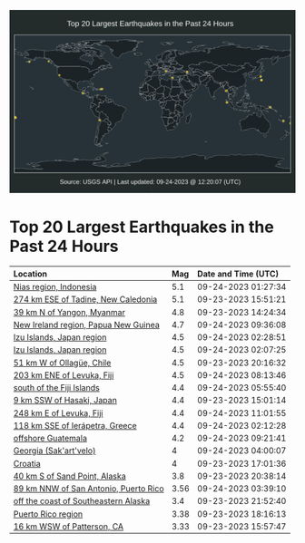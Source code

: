 ![Map](./map.png)

# Top 20 Largest Earthquakes in the Past 24 Hours

| Location | Mag | Date and Time (UTC) |
|:---|:---|:---|
| [Nias region, Indonesia](https://earthquake.usgs.gov/earthquakes/eventpage/us7000kxr1) | 5.1 | 09-24-2023 01:27:34 |
| [274 km ESE of Tadine, New Caledonia](https://earthquake.usgs.gov/earthquakes/eventpage/us7000kxnj) | 5.1 | 09-23-2023 15:51:21 |
| [39 km N of Yangon, Myanmar](https://earthquake.usgs.gov/earthquakes/eventpage/us7000kxn3) | 4.8 | 09-23-2023 14:24:34 |
| [New Ireland region, Papua New Guinea](https://earthquake.usgs.gov/earthquakes/eventpage/us7000kxt2) | 4.7 | 09-24-2023 09:36:08 |
| [Izu Islands, Japan region](https://earthquake.usgs.gov/earthquakes/eventpage/us7000kxrb) | 4.5 | 09-24-2023 02:28:51 |
| [Izu Islands, Japan region](https://earthquake.usgs.gov/earthquakes/eventpage/us7000kxr5) | 4.5 | 09-24-2023 02:07:25 |
| [51 km W of Ollagüe, Chile](https://earthquake.usgs.gov/earthquakes/eventpage/us7000kxpq) | 4.5 | 09-23-2023 20:16:32 |
| [203 km ENE of Levuka, Fiji](https://earthquake.usgs.gov/earthquakes/eventpage/us7000kxsk) | 4.5 | 09-24-2023 08:13:46 |
| [south of the Fiji Islands](https://earthquake.usgs.gov/earthquakes/eventpage/us7000kxry) | 4.4 | 09-24-2023 05:55:40 |
| [9 km SSW of Hasaki, Japan](https://earthquake.usgs.gov/earthquakes/eventpage/us7000kxnb) | 4.4 | 09-23-2023 15:01:14 |
| [248 km E of Levuka, Fiji](https://earthquake.usgs.gov/earthquakes/eventpage/us7000kxtc) | 4.4 | 09-24-2023 11:01:55 |
| [118 km SSE of Ierápetra, Greece](https://earthquake.usgs.gov/earthquakes/eventpage/us7000kxr4) | 4.4 | 09-24-2023 02:12:28 |
| [offshore Guatemala](https://earthquake.usgs.gov/earthquakes/eventpage/us7000kxt1) | 4.2 | 09-24-2023 09:21:41 |
| [Georgia (Sak'art'velo)](https://earthquake.usgs.gov/earthquakes/eventpage/us7000kxrj) | 4 | 09-24-2023 04:00:07 |
| [Croatia](https://earthquake.usgs.gov/earthquakes/eventpage/us7000kxnx) | 4 | 09-23-2023 17:01:36 |
| [40 km S of Sand Point, Alaska](https://earthquake.usgs.gov/earthquakes/eventpage/us7000kxpw) | 3.8 | 09-23-2023 20:38:14 |
| [89 km NNW of San Antonio, Puerto Rico](https://earthquake.usgs.gov/earthquakes/eventpage/pr2023267000) | 3.56 | 09-24-2023 03:39:10 |
| [off the coast of Southeastern Alaska](https://earthquake.usgs.gov/earthquakes/eventpage/ak023c89rne3) | 3.4 | 09-23-2023 21:52:40 |
| [Puerto Rico region](https://earthquake.usgs.gov/earthquakes/eventpage/pr71425613) | 3.38 | 09-23-2023 18:16:13 |
| [16 km WSW of Patterson, CA](https://earthquake.usgs.gov/earthquakes/eventpage/nc73940786) | 3.33 | 09-23-2023 15:57:47 |
